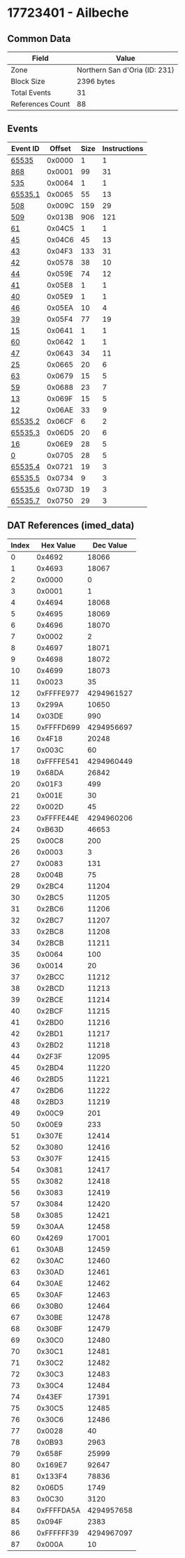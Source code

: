 # 17723401 - Ailbeche

## Common Data

| Field            | Value                         |
|------------------|-------------------------------|
| Zone             | Northern San d'Oria (ID: 231) |
| Block Size       | 2396 bytes                    |
| Total Events     | 31                            |
| References Count | 88                            |

## Events

| Event ID                | Offset   |   Size |   Instructions |
|-------------------------|----------|--------|----------------|
| [65535](./65535.md)     | 0x0000   |      1 |              1 |
| [868](./868.md)         | 0x0001   |     99 |             31 |
| [535](./535.md)         | 0x0064   |      1 |              1 |
| [65535.1](./65535.1.md) | 0x0065   |     55 |             13 |
| [508](./508.md)         | 0x009C   |    159 |             29 |
| [509](./509.md)         | 0x013B   |    906 |            121 |
| [61](./61.md)           | 0x04C5   |      1 |              1 |
| [45](./45.md)           | 0x04C6   |     45 |             13 |
| [43](./43.md)           | 0x04F3   |    133 |             31 |
| [42](./42.md)           | 0x0578   |     38 |             10 |
| [44](./44.md)           | 0x059E   |     74 |             12 |
| [41](./41.md)           | 0x05E8   |      1 |              1 |
| [40](./40.md)           | 0x05E9   |      1 |              1 |
| [46](./46.md)           | 0x05EA   |     10 |              4 |
| [39](./39.md)           | 0x05F4   |     77 |             19 |
| [15](./15.md)           | 0x0641   |      1 |              1 |
| [60](./60.md)           | 0x0642   |      1 |              1 |
| [47](./47.md)           | 0x0643   |     34 |             11 |
| [25](./25.md)           | 0x0665   |     20 |              6 |
| [63](./63.md)           | 0x0679   |     15 |              5 |
| [59](./59.md)           | 0x0688   |     23 |              7 |
| [13](./13.md)           | 0x069F   |     15 |              5 |
| [12](./12.md)           | 0x06AE   |     33 |              9 |
| [65535.2](./65535.2.md) | 0x06CF   |      6 |              2 |
| [65535.3](./65535.3.md) | 0x06D5   |     20 |              6 |
| [16](./16.md)           | 0x06E9   |     28 |              5 |
| [0](./0.md)             | 0x0705   |     28 |              5 |
| [65535.4](./65535.4.md) | 0x0721   |     19 |              3 |
| [65535.5](./65535.5.md) | 0x0734   |      9 |              3 |
| [65535.6](./65535.6.md) | 0x073D   |     19 |              3 |
| [65535.7](./65535.7.md) | 0x0750   |     29 |              3 |

## DAT References (imed_data)

|   Index | Hex Value   |   Dec Value |
|---------|-------------|-------------|
|       0 | 0x4692      |       18066 |
|       1 | 0x4693      |       18067 |
|       2 | 0x0000      |           0 |
|       3 | 0x0001      |           1 |
|       4 | 0x4694      |       18068 |
|       5 | 0x4695      |       18069 |
|       6 | 0x4696      |       18070 |
|       7 | 0x0002      |           2 |
|       8 | 0x4697      |       18071 |
|       9 | 0x4698      |       18072 |
|      10 | 0x4699      |       18073 |
|      11 | 0x0023      |          35 |
|      12 | 0xFFFFE977  |  4294961527 |
|      13 | 0x299A      |       10650 |
|      14 | 0x03DE      |         990 |
|      15 | 0xFFFFD699  |  4294956697 |
|      16 | 0x4F18      |       20248 |
|      17 | 0x003C      |          60 |
|      18 | 0xFFFFE541  |  4294960449 |
|      19 | 0x68DA      |       26842 |
|      20 | 0x01F3      |         499 |
|      21 | 0x001E      |          30 |
|      22 | 0x002D      |          45 |
|      23 | 0xFFFFE44E  |  4294960206 |
|      24 | 0xB63D      |       46653 |
|      25 | 0x00C8      |         200 |
|      26 | 0x0003      |           3 |
|      27 | 0x0083      |         131 |
|      28 | 0x004B      |          75 |
|      29 | 0x2BC4      |       11204 |
|      30 | 0x2BC5      |       11205 |
|      31 | 0x2BC6      |       11206 |
|      32 | 0x2BC7      |       11207 |
|      33 | 0x2BC8      |       11208 |
|      34 | 0x2BCB      |       11211 |
|      35 | 0x0064      |         100 |
|      36 | 0x0014      |          20 |
|      37 | 0x2BCC      |       11212 |
|      38 | 0x2BCD      |       11213 |
|      39 | 0x2BCE      |       11214 |
|      40 | 0x2BCF      |       11215 |
|      41 | 0x2BD0      |       11216 |
|      42 | 0x2BD1      |       11217 |
|      43 | 0x2BD2      |       11218 |
|      44 | 0x2F3F      |       12095 |
|      45 | 0x2BD4      |       11220 |
|      46 | 0x2BD5      |       11221 |
|      47 | 0x2BD6      |       11222 |
|      48 | 0x2BD3      |       11219 |
|      49 | 0x00C9      |         201 |
|      50 | 0x00E9      |         233 |
|      51 | 0x307E      |       12414 |
|      52 | 0x3080      |       12416 |
|      53 | 0x307F      |       12415 |
|      54 | 0x3081      |       12417 |
|      55 | 0x3082      |       12418 |
|      56 | 0x3083      |       12419 |
|      57 | 0x3084      |       12420 |
|      58 | 0x3085      |       12421 |
|      59 | 0x30AA      |       12458 |
|      60 | 0x4269      |       17001 |
|      61 | 0x30AB      |       12459 |
|      62 | 0x30AC      |       12460 |
|      63 | 0x30AD      |       12461 |
|      64 | 0x30AE      |       12462 |
|      65 | 0x30AF      |       12463 |
|      66 | 0x30B0      |       12464 |
|      67 | 0x30BE      |       12478 |
|      68 | 0x30BF      |       12479 |
|      69 | 0x30C0      |       12480 |
|      70 | 0x30C1      |       12481 |
|      71 | 0x30C2      |       12482 |
|      72 | 0x30C3      |       12483 |
|      73 | 0x30C4      |       12484 |
|      74 | 0x43EF      |       17391 |
|      75 | 0x30C5      |       12485 |
|      76 | 0x30C6      |       12486 |
|      77 | 0x0028      |          40 |
|      78 | 0x0B93      |        2963 |
|      79 | 0x658F      |       25999 |
|      80 | 0x169E7     |       92647 |
|      81 | 0x133F4     |       78836 |
|      82 | 0x06D5      |        1749 |
|      83 | 0x0C30      |        3120 |
|      84 | 0xFFFFDA5A  |  4294957658 |
|      85 | 0x094F      |        2383 |
|      86 | 0xFFFFFF39  |  4294967097 |
|      87 | 0x000A      |          10 |
